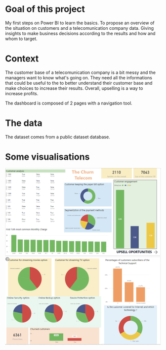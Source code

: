 # Goal of this project

My first steps on Power BI to learn the basics.
To propose an overview of the situation on customers and a telecomunication company data. Giving insights to make business decisions according to the results and how and whom to target.

# Context

The customer base of a telecomunication company is a bit messy and the managers want to know what's going on. 
They need all the informations that could be useful to the to better understand their customer base and make choices to increase their results.
Overall, upselling is a way to increase profits.

The dashboard is composed of 2 pages with a navigation tool.

# The data

The dataset comes from a public dataset database.

# Some visualisations

![Page1](https://github.com/ValentinTh/ValentinTh/blob/main/data-projects/PowerBI-TelcoChurn/PowerBI-TelcoChurn-page1.PNG)
![Page2](https://github.com/ValentinTh/ValentinTh/blob/main/data-projects/PowerBI-TelcoChurn/PowerBI-TelcoChurn-page2.PNG)
